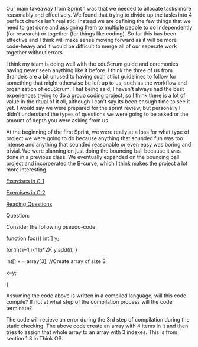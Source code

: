   Our main takeaway from Sprint 1 was that we needed to allocate tasks more reasonably and effectively. We found that trying to divide up the tasks into 4 perfect chunks isn't realistic. Instead we are defining the few things that we need to get done and assigning them to multiple people to do independently (for research) or together (for things like coding). So far this has been effective and I think will make sense moving forward as it will be more code-heavy and it would be difficult to merge all of our seperate work together without errors.

  I think my team is doing well with the eduScrum guide and ceremonies having never seen anything like it before. I think the three of us from Brandeis are a bit unused to having such strict guidelines to follow for something that might otherwise be left up to us, such as the workflow and organization of eduScrum. That being said, I haven't always had the best experiences trying to do a group coding project, so I think there is a lot of value in the ritual of it all, although I can't say its been enough time to see it yet. I would say we were prepared for the sprint review, but personally I didn't understand the types of questions we were going to be asked or the amount of depth you were asking from us.

  At the beginning of the first Sprint, we were really at a loss for what type of project we were going to do because anything that sounded fun was too intense and anything that sounded reasonable or even easy was boring and trivial. We were planning on just doing the bouncing ball because it was done in a previous class. We eventually expanded on the bouncing ball project and incorperated the B-curve, which I think makes the project a lot more interesting.

[Exercises in C 1](../exercises/ex01)

[Exercises in C 2](../exercises/ex02)

[Reading Questions](../reading_questions/thinkos.md)


Question:

Consider the following pseudo-code:

function foo(){
  int[] y;

  for(int i=1;i<11;i*2){
    y.add(i);
  }
  
  int[] x = array[3]; //Create array of size 3
  
  x=y;

}

Assuming the code above is written in a compiled language, will this code compile? If not at what step of the compilation process will the code terminate?

The code will recieve an error during the 3rd step of compilation during the static checking. The above code create an array with 4 items in it and then tries to assign that whole array to an array with 3 indexes. This is from section 1.3 in Think OS.
